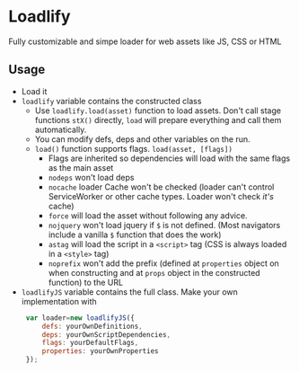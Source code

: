 # Loadlify

Fully customizable and simpe loader for web assets like JS, CSS or HTML

## Usage
- Load it
- `loadlify` variable contains the constructed class
  - Use `loadlify.load(asset)` function to load assets. Don't call stage functions `stX()` directly, `load` will prepare everything and call them automatically.
  - You can modify defs, deps and other variables on the run.
  - `load()` function supports flags. `load(asset, [flags])`
    - Flags are inherited so dependencies will load with the same flags as the main asset
    - `nodeps` won't load deps
    - `nocache` loader Cache won't be checked (loader can't control ServiceWorker or other cache types. Loader won't check *it's* cache)
    - `force` will load the asset without following any advice.
    - `nojquery` won't load jquery if `$` is not defined. (Most navigators include a vanilla `$` function that does the work)
    - `astag` will load the script in a `<script>` tag (CSS is always loaded in a `<style>` tag)
    - `noprefix` won't add the prefix (defined at `properties` object on when constructing and at `props` object in the constructed function) to the URL
- `loadlifyJS` variable contains the full class. Make your own implementation with 
   ````javascript
    var loader=new loadlifyJS({
		defs: yourOwnDefinitions,
		deps: yourOwnScriptDependencies,
		flags: yourDefaultFlags,
		properties: yourOwnProperties
	});
	````
	
